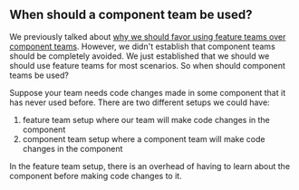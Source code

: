 ## When should a component team be used?
We previously talked about [why we should favor using feature teams over component teams](https://amcneil36.github.io/blogs/feature-teams-vs-component-teams-which-one-is-better). However, we didn't establish that component teams should be completely avoided. We just established that we should we should use feature teams for most scenarios. So when should component teams be used?

Suppose your team needs code changes made in some component that it has never used before. There are two different setups we could have:
1. feature team setup where our team will make code changes in the component
2. component team setup where a component team will make code changes in the component

In the feature team setup, there is an overhead of having to learn about the component before making code changes to it.  
